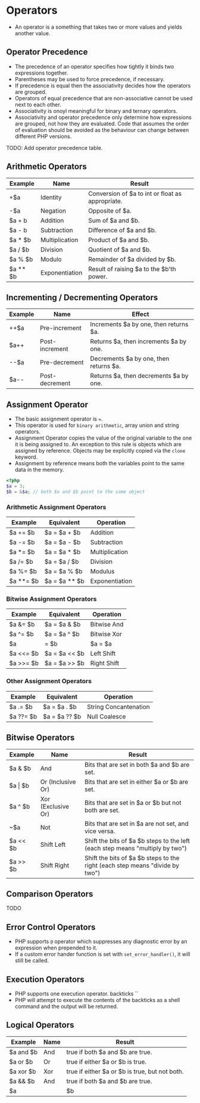 # Operators #
* An operator is a something that takes two or more values and yields another value.
## Operator Precedence ##
* The precedence of an operator specifies how tightly it binds two expressions together.
* Parentheses may be used to force precedence, if necessary.
* If precedence is equal then the associativity decides how the operators are grouped.
* Operators of equal precedence that are non-associative cannot be used next to each other.
* Associativity is onoyl meaningful for binary and ternary operators.
* Associativity and operator precedence only determine how expressions are grouped, not how they are evaluated. Code that assumes the order of evaluation should be avoided as the behaviour can change between different PHP versions.

TODO: Add operator precedence table.
## Arithmetic Operators
| Example | Name | Result |
| --- | --- | --- |
| +$a | Identity | Conversion of $a to int or float as appropriate.|
| -$a | Negation | Opposite of $a.|
| $a + b | Addition | Sum of $a and $b.|
| $a - b  | Subtraction | Difference of $a and $b.|
| $a * $b | Multiplication | Product of $a and $b.|
| $a / $b | Division | Quotient of $a and $b.|
| $a % $b | Modulo | Remainder of $a divided by $b.|
| $a ** $b | Exponentiation | Result of raising $a to the $b'th power.|
## Incrementing / Decrementing Operators
| Example | Name | Effect |
| --- | --- | --- |
| ++$a | Pre-increment | Increments $a by one, then returns $a.|
| $a++ | Post-increment | Returns $a, then increments $a by one.|
| --$a | Pre-decrement | Decrements $a by one, then returns $a.|
| $a-- | Post-decrement | Returns $a, then decrements $a by one.|
## Assignment Operator
* The basic assignment operator is `=`.
* This operator is used for `binary arithmetic`, array union and string operators.
* Assignment Operator copies the value of the original variable to the one it is being assigned to. An exception to this rule is objects which are assigned by reference. Objects may be explicitly copied via the `clone` keyword.
* Assignment by reference means both the variables point to the same data in the memory.

```php
<?php
$a = 3;
$b = &$a; // both $a and $b point to the same object
```
### Arithmetic Assignment Operators
| Example | Equivalent | Operation |
| --- | --- | --- |
| $a += $b | $a = $a + $b | Addition |
| $a -= $b | $a = $a - $b | Subtraction |
| $a *= $b | $a = $a * $b | Multiplication |
| $a /= $b | $a = $a / $b | Division|
| $a %= $b | $a = $a % $b | Modulus |
| $a **= $b | $a = $a ** $b | Exponentiation |
### Bitwise Assignment Operators
| Example | Equivalent | Operation |
| --- | --- | --- |
| $a &= $b | $a = $a & $b | Bitwise And |
| $a ^= $b | $a = $a ^ $b | Bitwise Xor |
| $a |= $b | $a = $a | $b | Bitwise Or |
| $a <<= $b | $a = $a << $b | Left Shift |
| $a >>= $b | $a = $a >> $b | Right Shift |
### Other Assignment Operators
| Example | Equivalent | Operation |
| --- | --- | --- |
| $a .= $b | $a = $a . $b | String Concantenation |
| $a ??= $b | $a = $a ?? $b | Null Coalesce |
## Bitwise Operators
| Example | Name | Result |
| --- | --- | --- |
| $a & $b | And | Bits that are set in both $a and $b are set. |
| $a \| $b | Or (Inclusive Or) | Bits that are set in either $a or $b are set. |
| $a ^ $b | Xor (Exclusive Or) | Bits that are set in $a or $b but not both are set. |
| ~$a | Not |  	Bits that are set in $a are not set, and vice versa.  |
| $a << $b | Shift Left | Shift the bits of $a $b steps to the left (each step means "multiply by two") |
| $a >> $b | Shift Right | Shift the bits of $a $b steps to the right (each step means "divide by two") |
## Comparison Operators
TODO
## Error Control Operators
*  PHP supports `@` operator which suppresses any diagnostic error by an expression when prepended to it.
* If a custom error hander function is set with `set_error_handler()`, it will still be called.
## Execution Operators
* PHP supports one execution operator. backticks ``
* PHP will attempt to execute the contents of the backticks as a shell command and the output will be returned.
## Logical Operators
| Example | Name | Result |
| --- | --- | --- |
| $a and $b | And | true if both $a and $b are true. |
| $a or $b | Or | true if either $a or $b is true. |
| $a xor $b | Xor | true if either $a or $b is true, but not both. |
| $a && $b | And | true if both $a and $b are true. |
| $a || $b | Or | true if either $a or $b is true. |

